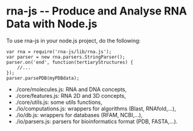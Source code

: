 rna-js -- Produce and Analyse RNA Data with Node.js
===================================================

To use rna-js in your node.js project, do the following:

	var rna = require('rna-js/lib/rna.js');
	var parser = new rna.parsers.StringParser();
	parser.on('end', function(tertiaryStructures) {
		//...
	});
	parser.parsePDB(myPDBdata);

* ./core/molecules.js: RNA and DNA concepts,
* ./core/features.js: RNA 2D and 3D concepts,
* ./core/utils.js: some utils functions,
* ./io/computations.js: wrappers for algorithms (Blast, RNAfold,...),
* ./io/db.js: wrappers for databases (RFAM, NCBI,...),
* ./io/parsers.js: parsers for bioinformatics format (PDB, FASTA,...).




